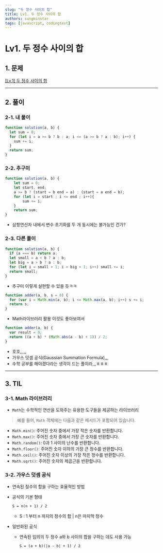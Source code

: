 ```yaml
---
slug: "두 정수 사이의 합"
title: Lv1. 두 정수 사이의 합
authors: sungminstar
tags: [javascript, codingtest]
---
```


# **Lv1. 두 정수 사이의 합**

## 1. 문제

[[Lv.1] 두 정수 사이의 합](https://school.programmers.co.kr/learn/courses/30/lessons/87389)

---

## 2. 풀이

### 2-1. 내 풀이

```jsx
function solution(a, b) {
  let sum = 0;
  for (let i = a >= b ? b : a; i <= (a >= b ? a : b); i++) {
    sum += i;
  }
  return sum;
}
```

### 2-2. 추구미

```jsx
function solution(a, b) {
    let sum = 0;
    let start, end;
    a >= b ? (start = b end = a) : (start = a end = b);
    for (let i = start ; i <= end ; i++){
        sum += i;
    }
    return sum;
}
```

- 삼항연산자 내에서 변수 초기화를 두 개 동시에는 불가능인 건가?

### 2-3. 다른 풀이

```jsx
function solution(a, b) {
  if (a === b) return a;
  let small = a < b ? a : b;
  let big = a > b ? a : b;
  for (let i = small + 1; i < big + 1; i++) small += i;
  return small;
}
```

- 추구미 이렇게 실현할 수 있을 듯ㅋㅋ

```javascript
function adder(a, b, s = 0) {
  for (var i = Math.min(a, b); i <= Math.max(a, b); i++) s += i;
  return s;
}
```

- Math라이브러리 활용 이것도 좋아보여서

```jsx
function adder(a, b) {
  var result = 0;
  return ((a + b) * (Math.abs(a - b) + 1)) / 2;
}
```

- 호호,,,,,
- 가우스 덧셈 공식(Gaussian Summation Formula),,,
- 수학 공부를 해야겠다라는 생각이 드는 풀이라,,,ㅎㅎㅎ

---

## 3. TIL

### 3-1. Math 라이브러리

- `Math`는 수학적인 연산을 도와주는 유용한 도구들을 제공하는 라이브러리

> 예를 들어, `Math` 객체에는 다음과 같은 메서드가 포함되어 있습니다.

- `Math.min()`: 주어진 숫자 중에서 가장 작은 숫자를 반환합니다.
- `Math.max()`: 주어진 숫자 중에서 가장 큰 숫자를 반환합니다.
- `Math.random()`: 0과 1 사이의 난수를 반환합니다.
- `Math.floor()`: 주어진 숫자 이하의 가장 큰 정수를 반환합니다.
- `Math.ceil()`: 주어진 숫자 이상의 가장 작은 정수를 반환합니다.
- `Math.sqrt()`: 주어진 숫자의 제곱근을 반환합니다.

### 3-2. 가우스 덧셈 공식

- 연속된 정수의 합을 구하는 효율적인 방법
- 공식의 기본 형태

  ```md
  S = n(n + 1) / 2
  ```

  - S : 1 부터 n 까지의 정수의 합 | n은 마지막 정수

- 일반화된 공식
  - 연속된 임의의 두 정수 a와 b 사이의 합을 구하는 데도 사용 가능
    ```
    S = (a + b)(|a - b| + 1) / 2
    ```
